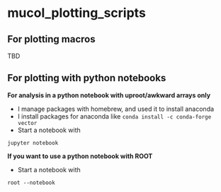 # mucol_plotting_scripts

## For plotting macros

TBD

## For plotting with python notebooks

**For analysis in a python notebook with uproot/awkward arrays only**
- I manage packages with homebrew, and used it to install anaconda 
- I install packages for anaconda like ```conda install -c conda-forge vector```
- Start a notebook with 
```
jupyter notebook
```

**If you want to use a python notebook with ROOT**
- Start a notebook with 
```
root --notebook
```
